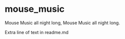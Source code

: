 # mouse_music
Mouse Music all night long, Mouse Music all night long. 

Extra line of text  in readme.md
